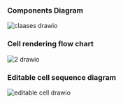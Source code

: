 ### Components Diagram
![claases drawio](https://github.com/comfortdelgro/compass-design/assets/7071853/2df4554f-d34a-4f44-a54b-ceeaa014c955)
### Cell rendering flow chart
![2 drawio](https://github.com/comfortdelgro/compass-design/assets/7071853/e13094a9-944a-409d-b53d-46edbc638740)
### Editable cell sequence diagram
![editable cell drawio](https://github.com/comfortdelgro/compass-design/assets/7071853/ff62b5c0-9d0f-4fbd-af92-50d2dd619d09)

